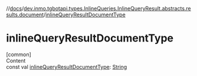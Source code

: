 //[docs](../../index.md)/[dev.inmo.tgbotapi.types.InlineQueries.InlineQueryResult.abstracts.results.document](index.md)/[inlineQueryResultDocumentType](inline-query-result-document-type.md)



# inlineQueryResultDocumentType  
[common]  
Content  
const val [inlineQueryResultDocumentType](inline-query-result-document-type.md): [String](https://kotlinlang.org/api/latest/jvm/stdlib/kotlin/-string/index.html)  



